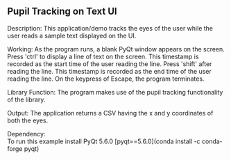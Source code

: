 ## Pupil Tracking on Text UI

Description: This application/demo tracks the eyes of the user while the user reads a sample text displayed on the UI.<br>

Working: As the program runs, a blank PyQt window appears on the screen. Press 'ctrl' to display a line of text on the screen. This timestamp is recorded as the start time of the user reading the line. Press 'shift' after reading the line. This timestamp is recorded as the end time of the user reading the line. On the keypress of Escape, the program terminates.<br> 

Library Function: The program makes use of the pupil tracking functionality of the library.<br>

Output: The application returns a CSV having the x and y coordinates of both the eyes. 

Dependency:<br>
To run this example install PyQt 5.6.0
[pyqt==5.6.0](conda install -c conda-forge pyqt)
 

